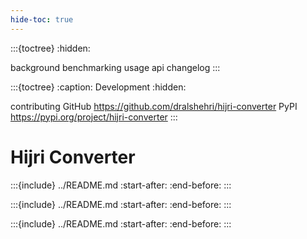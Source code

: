 ```yaml
---
hide-toc: true
---
```


:::{toctree}
:hidden:

background
benchmarking
usage
api
changelog
:::

:::{toctree}
:caption: Development
:hidden:

contributing
GitHub <https://github.com/dralshehri/hijri-converter>
PyPI <https://pypi.org/project/hijri-converter>
:::

# Hijri Converter

:::{include} ../README.md
:start-after: <!-- start description -->
:end-before: <!-- end description -->
:::

:::{include} ../README.md
:start-after: <!-- start summary -->
:end-before: <!-- end summary -->
:::

:::{include} ../README.md
:start-after: <!-- start footer -->
:end-before: <!-- end footer -->
:::
